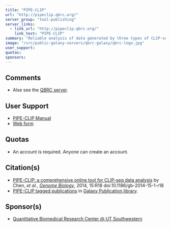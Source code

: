 ```yaml
---
title: "PIPE-CLIP"
url: "http://pipeclip.qbrc.org/"
server_group: "tool-publishing"
server_links: 
  - link_url: "http://pipeclip.qbrc.org/"
    link_text: "PIPE-CLIP"
summary: "Reliable analysis of data generated by three types of CLIP-seq protocol: HITS-CLIP, PAR-CLIP and iCLIP. "
image: "/src/public-galaxy-servers/qbrc-galaxy/qbrc-logo.jpg"
user_support: 
quotas: 
sponsors: 
---
```


## Comments

  * Alse see the [QBRC server](/src/public-galaxy-servers/qbrc-galaxy/index.md).

## User Support

* [PIPE-CLIP Manual](http://pipeclip.qbrc.org/static/OnlineManual.pdf)
* [Web form](http://qbrc.swmed.edu/contact/)

## Quotas

* An account is required.  Anyone can create an account.

## Citation(s)

* [PIPE-CLIP: a comprehensive online tool for CLIP-seq data analysis](http://genomebiology.com/2014/15/1/R18/abstract) by Chen, *et al.*, *[Genome Biology](http://genomebiology.com/)*, 2014, 15:R18 doi:10.1186/gb-2014-15-1-r18
* [PIPE-CLIP tagged publications](https://www.zotero.org/groups/1732893/galaxy/items/tag/%3EPIPE-CLIP) in [Galaxy Publication library](/src/publication-library/index.md).


## Sponsor(s)

* [Quantitative Biomedical Research Center @ UT Southwestern](http://qbrc.swmed.edu/)
